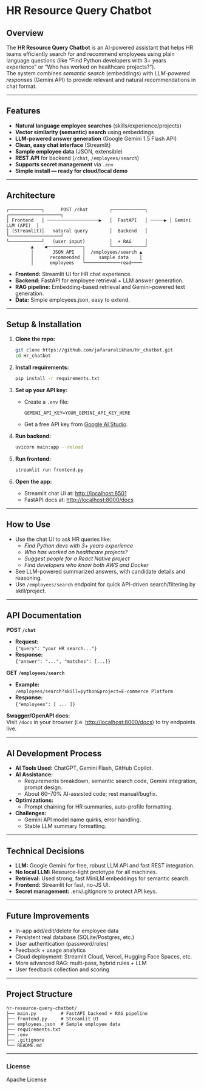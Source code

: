 # HR Resource Query Chatbot

## Overview

The **HR Resource Query Chatbot** is an AI-powered assistant that helps HR teams efficiently search for and recommend employees using plain language questions (like “Find Python developers with 3+ years experience” or “Who has worked on healthcare projects?”).  
The system combines *semantic search* (embeddings) with *LLM-powered responses* (Gemini API) to provide relevant and natural recommendations in chat format.

***

## Features

- **Natural language employee searches** (skills/experience/projects)
- **Vector similarity (semantic) search** using embeddings
- **LLM-powered answer generation** (Google Gemini 1.5 Flash API)
- **Clean, easy chat interface** (Streamlit)
- **Sample employee data** (JSON, extensible)
- **REST API** for backend (`/chat`, `/employees/search`)
- **Supports secret management** via `.env`
- **Simple install — ready for cloud/local demo**

***

## Architecture

```
┌────────────┐      POST /chat        ┌────────────┐        ┌───────────────────┐
│ Frontend   │ ───────────────────▶   │  FastAPI   │ ─────▶ │ Gemini LLM (API)  │
│ (Streamlit)│   natural query        │  Backend   │        └───────────────────┘
└────────────┘   (user input)         │  + RAG     │
         ▲    ◀─────────────┐         └────────────┘
         │       JSON API   │  /employees/search ▲
         │      recommended │     sample data    │
         │      employees   └─────────────read────
```
- **Frontend:** Streamlit UI for HR chat experience.
- **Backend:** FastAPI for employee retrieval + LLM answer generation.
- **RAG pipeline:** Embedding-based retrieval and Gemini-powered text generation.
- **Data:** Simple employees.json, easy to extend.

***

## Setup & Installation

1. **Clone the repo:**
   ```sh
   git clone https://github.com/jafararalikhan/Hr_chatbot.git
   cd Hr_chatbot
   ```

2. **Install requirements:**
   ```sh
   pip install -r requirements.txt
   ```

3. **Set up your API key:**
   - Create a `.env` file:
     ```
     GEMINI_API_KEY=YOUR_GEMINI_API_KEY_HERE
     ```
   - Get a free API key from [Google AI Studio](https://makersuite.google.com/app/apikey).

4. **Run backend:**
   ```sh
   uvicorn main:app --reload
   ```

5. **Run frontend:**
   ```sh
   streamlit run frontend.py
   ```

6. **Open the app:**
   - Streamlit chat UI at: [http://localhost:8501](http://localhost:8501)
   - FastAPI docs at: [http://localhost:8000/docs](http://localhost:8000/docs)

***

## How to Use

- Use the chat UI to ask HR queries like:
  - *Find Python devs with 3+ years experience*
  - *Who has worked on healthcare projects?*
  - *Suggest people for a React Native project*
  - *Find developers who know both AWS and Docker*
- See LLM-powered summarized answers, with candidate details and reasoning.
- Use `/employees/search` endpoint for quick API-driven search/filtering by skill/project.

***

## API Documentation

**POST `/chat`**
- **Request:**  
  `{"query": "your HR search..."}`
- **Response:**  
  `{"answer": "...", "matches": [...]}`

**GET `/employees/search`**
- **Example:**  
  `/employees/search?skill=python&project=E-commerce Platform`
- **Response:**  
  `{"employees": [ ... ]}`

**Swagger/OpenAPI docs:**  
Visit `/docs` in your browser (i.e. [http://localhost:8000/docs](http://localhost:8000/docs)) to try endpoints live.

***

## AI Development Process

- **AI Tools Used:** ChatGPT, Gemini Flash, GitHub Copilot.
- **AI Assistance:**  
  - Requirements breakdown, semantic search code, Gemini integration, prompt design.
  - About 60–70% AI-assisted code; rest manual/bugfix.
- **Optimizations:**  
  - Prompt chaining for HR summaries, auto-profile formatting.
- **Challenges:**  
  - Gemini API model name quirks, error handling.
  - Stable LLM summary formatting.

***

## Technical Decisions

- **LLM:** Google Gemini for free, robust LLM API and fast REST integration.
- **No local LLM:** Resource-light prototype for all machines.
- **Retrieval:** Used strong, fast MiniLM embeddings for semantic search.
- **Frontend:** Streamlit for fast, no-JS UI.
- **Secret management:** .env/.gitignore to protect API keys.

***

## Future Improvements

- In-app add/edit/delete for employee data
- Persistent real database (SQLite/Postgres, etc.)
- User authentication (password/roles)
- Feedback + usage analytics
- Cloud deployment: Streamlit Cloud, Vercel, Hugging Face Spaces, etc.
- More advanced RAG: multi-pass, hybrid rules + LLM
- User feedback collection and scoring

***


## Project Structure

```
hr-resource-query-chatbot/
├── main.py         # FastAPI backend + RAG pipeline
├── frontend.py     # Streamlit UI
├── employees.json  # Sample employee data
├── requirements.txt
├── .env
├── .gitignore
└── README.md
```

***

### License

Apache License
